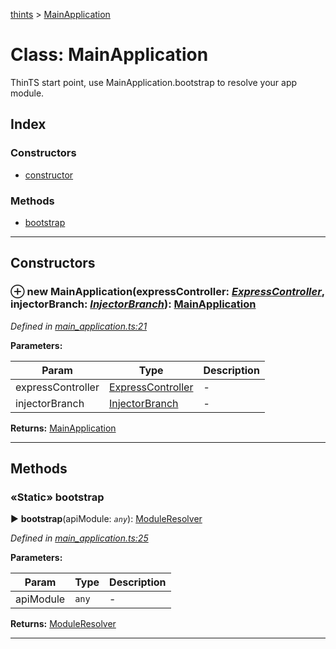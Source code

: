 [thints](../README.md) > [MainApplication](../classes/mainapplication.md)



# Class: MainApplication


ThinTS start point, use MainApplication.bootstrap to resolve your app module.

## Index

### Constructors

* [constructor](mainapplication.md#constructor)


### Methods

* [bootstrap](mainapplication.md#bootstrap)



---
## Constructors
<a id="constructor"></a>


### ⊕ **new MainApplication**(expressController: *[ExpressController](expresscontroller.md)*, injectorBranch: *[InjectorBranch](injectorbranch.md)*): [MainApplication](mainapplication.md)



*Defined in [main_application.ts:21](https://github.com/digitalinfluencers/ThinTS/blob/4b9e250/src/main_application.ts#L21)*



**Parameters:**

| Param | Type | Description |
| ------ | ------ | ------ |
| expressController | [ExpressController](expresscontroller.md)   |  - |
| injectorBranch | [InjectorBranch](injectorbranch.md)   |  - |





**Returns:** [MainApplication](mainapplication.md)

---


## Methods
<a id="bootstrap"></a>

### «Static» bootstrap

► **bootstrap**(apiModule: *`any`*): [ModuleResolver](moduleresolver.md)




*Defined in [main_application.ts:25](https://github.com/digitalinfluencers/ThinTS/blob/4b9e250/src/main_application.ts#L25)*



**Parameters:**

| Param | Type | Description |
| ------ | ------ | ------ |
| apiModule | `any`   |  - |





**Returns:** [ModuleResolver](moduleresolver.md)





___


